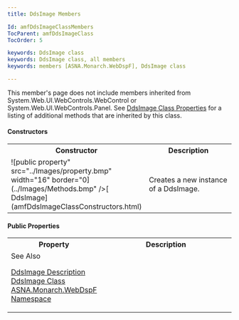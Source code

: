 ```yaml
---
title: DdsImage Members

Id: amfDdsImageClassMembers
TocParent: amfDdsImageClass
TocOrder: 5

keywords: DdsImage class
keywords: DdsImage class, all members
keywords: members [ASNA.Monarch.WebDspF], DdsImage class

---
```


This member's page does not include members inherited from System.Web.UI.WebControls.WebControl or System.Web.UI.WebControls.Panel. See [DdsImage Class Properties](amfDdsImageClassPropertiesMain.html) for a listing of additional methods that are inherited by this class.
<!-- start constructor table -->	

#### Constructors
<table class="mytable" cellspacing="0" cellpadding="4" width="90%">
          <colgroup>
            <col width="30%" />
            <col width="70%" />
          </colgroup>
          <tr>
            <th>Constructor</th>
            <th>Description</th>
          </tr>
<!-- end copy BUT put in extra div and end of table -->
          <tr>
            <td>![public property" src="../Images/property.bmp" width="16" border="0](../Images/Methods.bmp" />[
              DdsImage](amfDdsImageClassConstructors.html)</td>
            <td>Creates a new instance of a
            DdsImage.</td>
          </tr>
</table>

<!-- start table -->	

#### Public Properties
<table class="mytable" cellspacing="0" cellpadding="4" width="90%">
          <colgroup>
            <col width="30%" />
            <col width="70%" />
          </colgroup>
          <tr>
            <th>Property</th>
            <th>Description</th>
          </tr>
<!-- end copy BUT put in extra div and end of table -->
           <tr>
            <td><img  height="16) [UploadCondition](amfDdsImageClassUploadConditionProperty.html)</td>
            <td>An indicator expression enabling the upload capability of the control.</td>
            </tr>

            <tr>
            <td><img  height="16" alt="public property" src="../Images/property.bmp" width="16" border="0" /> [Name](amfDdsImageClassNameProperty.html)</td>
            <td>Gets or sets an absolute name for the image to 
			be displayed.</td>
            </tr>
			<tr>
            <td><img  height="16" alt="public property" src="../Images/property.bmp" width="16" border="0" /> [NameField](amfDdsImageClassNameFieldProperty.html)</td>
            <td>Gets or sets the IFS path to a field that contaims the name of the image to 
			be displayed.</td>
            </tr>
			<tr>
            <td><img  height="16" alt="public property" src="../Images/property.bmp" width="16" border="0" /> [NameFieldLength](amfDdsImageClassNameFieldLengthProperty.html)</td>
            <td>Gets or sets the length of the [NameField](amfDdsImageClassNameFieldProperty.html) that 
			contains the name of the image to 
			be displayed.</td>
            </tr>
			<tr>
            <td style="height: 31px"><img  height="16" alt="public property" src="../Images/property.bmp" width="16" border="0" /> [Directory](amfDdsImageClassDirectoryProperty.html)</td>
            <td style="height: 31px">Gets or sets a string that defines the IFS location of the 
			image.</td>
            </tr>
			<tr>
            <td style="height: 31px"><img  height="16" alt="public property" src="../Images/property.bmp" width="16" border="0" /> [DirectoryField](amfDdsImageClassDirectoryFieldProperty.html)</td>
            <td style="height: 31px">Gets or sets the IFS path to a field that defines the image to 
			be displayed.</td>
            </tr>
            		<tr>
            <td style="height: 31px"><img  height="16" alt="public property" src="../Images/property.bmp" width="16" border="0" /> [DirectoryFieldLength](amfDdsImageClassDirectoryFieldLengthProperty.html)</td>
            <td style="height: 31px">Gets or sets the length of the [PathField](amfDdsImageClassDirectoyFieldProperty.html) that 
			contains the name of the image to be displayed.</td>
            </tr>

			<tr>
            <td style="height: 31px"><img  height="16" alt="public property" src="../Images/property.bmp" width="16" border="0" /> [ImageLocation](amfDdsImageClassImageLocationProperty.html)</td>
            <td style="height: 31px">Gets or sets the location of the Image 
			file.</td>
            </tr>
            			<tr>
            <td style="height: 31px"><img  height="16" alt="public property" src="../Images/property.bmp" width="16" border="0" /> [MaxImages](amfDdsImageClassMaxImagesProperty.html)</td>
            <td style="height: 31px">Gets or sets the maximum number of image 
			files to send to the browser.</td>
            </tr>

			<tr>
            <td style="height: 31px"><img  height="16" alt="public property" src="../Images/property.bmp" width="16" border="0" /> [UploadCaption](amfDdsImageClassUploadCaptionProperty.html)</td>
            <td style="height: 31px">Gets or sets the text that prompts users to 
			upload images.</td>
            </tr>
			<tr>
            <td><img  height="16" alt="public property" src="../Images/property.bmp" width="16" border="0" /> [UploadedNameField](amfDdsImageClassUploadedNameFieldProperty.html)</td>
            <td>Gets or sets the IFS path to a field that defines the image to 
			be displayed.</td>
            </tr>
			<tr>
            <td><img  height="16" alt="public property" src="../Images/property.bmp" width="16" border="0" /> [UploadedNameFieldLength](amfDdsImageClassUploadedNameFieldLengthProperty.html)</td>
                       <td>Gets or sets the length of the 
			[UploadNameField](amfDdsImageClassUploadNameFieldProperty.html) that 
			contains the name of the image to 
			be displayed.</td>
            </tr>
			<tr>
            <td><img  height="16" alt="public property" src="../Images/property.bmp" width="16" border="0" /> [UploadKey](amfDdsImageClassUploadKeyProperty.html)</td>
            <td>Gets or sets the function key that will be relayed to the IBM i 
			when the upload button is touched.</td>
            </tr>
			<tr>
            <td style="height: 31px; width: 219px;"><img  height="16" alt="public property" src="../Images/property.bmp" width="16" border="0" /> [ViewType](amfDdsImageClassViewTypeProperty.html)</td>
            <td style="height: 31px">Defines whether the images will be displayed in a standard gallery, a swipe gallery, or not at all.</td>
            </tr>
</table>

<!-- start table -->	

#### See Also
[DdsImage Description](amfUnderstandingImageControls.html)<br /> [DdsImage Class](amfDdsImageClass.html) <br /> [ ASNA.Monarch.WebDspF Namespace](amfWebDspFNamespace.html) 
